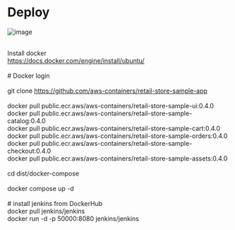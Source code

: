 # Deploy

![image](https://github.com/mahesajf/axiata/assets/135594496/70f9dec1-8b3e-4b61-ac9e-139f799c7343)

<br>Install docker
<br>https://docs.docker.com/engine/install/ubuntu/
<br>
<br> # Docker login
<br>
<br>git clone https://github.com/aws-containers/retail-store-sample-app
<br>
<br>docker pull public.ecr.aws/aws-containers/retail-store-sample-ui:0.4.0
<br>docker pull public.ecr.aws/aws-containers/retail-store-sample-catalog:0.4.0
<br>docker pull public.ecr.aws/aws-containers/retail-store-sample-cart:0.4.0
<br>docker pull public.ecr.aws/aws-containers/retail-store-sample-orders:0.4.0
<br>docker pull public.ecr.aws/aws-containers/retail-store-sample-checkout:0.4.0
<br>docker pull public.ecr.aws/aws-containers/retail-store-sample-assets:0.4.0
<br>
<br>cd dist/docker-compose
<br>
<br>docker compose up -d
<br>
<br> # install jenkins from DockerHub
<br>docker pull jenkins/jenkins
<br>docker run -d -p 50000:8080 jenkins/jenkins

